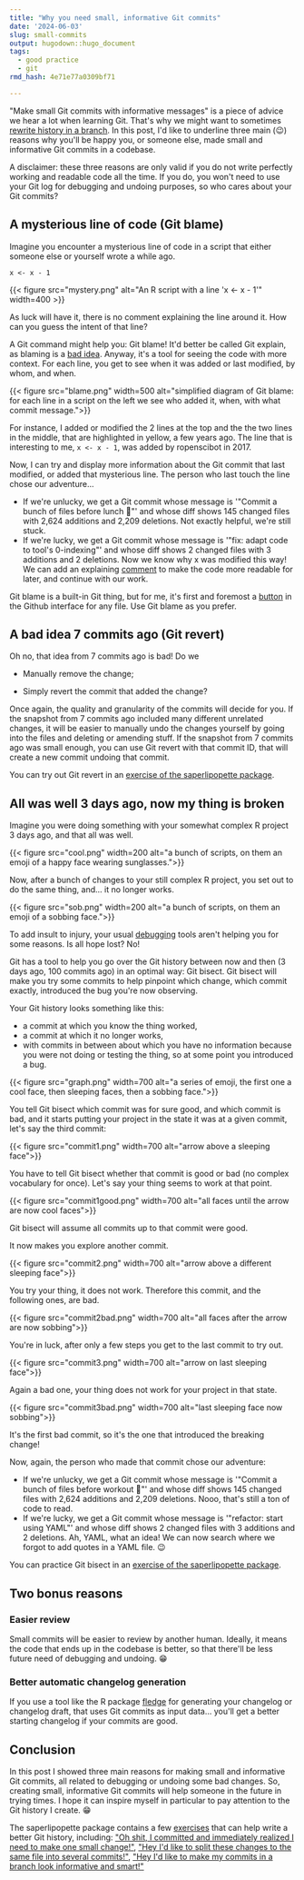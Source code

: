 ```yaml
---
title: "Why you need small, informative Git commits"
date: '2024-06-03'
slug: small-commits
output: hugodown::hugo_document
tags:
  - good practice
  - git
rmd_hash: 4e71e77a0309bf71

---
```


"Make small Git commits with informative messages" is a piece of advice we hear a lot when learning Git. That's why we might want to sometimes [rewrite history in a branch](/2023/12/07/two-phases-git-branches/). In this post, I'd like to underline three main (:wink:) reasons why you'll be happy you, or someone else, made small and informative Git commits in a codebase.

A disclaimer: these three reasons are only valid if you do not write perfectly working and readable code all the time. If you do, you won't need to use your Git log for debugging and undoing purposes, so who cares about your Git commits?

## A mysterious line of code (Git blame)

Imagine you encounter a mysterious line of code in a script that either someone else or yourself wrote a while ago.

<div class="highlight">

<pre class='chroma'><code class='language-r' data-lang='r'><span><span class='nv'>x</span> <span class='o'>&lt;-</span> <span class='nv'>x</span> <span class='o'>-</span> <span class='m'>1</span></span></code></pre>

</div>

{{< figure src="mystery.png" alt="An R script with a line 'x <- x - 1'" width=400 >}}

As luck will have it, there is no comment explaining the line around it. How can you guess the intent of that line?

A Git command might help you: Git blame! It'd better be called Git explain, as blaming is a [bad idea](https://www.heltweg.org/posts/who-wrote-this-shit/). Anyway, it's a tool for seeing the code with more context. For each line, you get to see when it was added or last modified, by whom, and when.

{{< figure src="blame.png" width=500 alt="simplified diagram of Git blame: for each line in a script on the left we see who added it, when, with what commit message.">}}

For instance, I added or modified the 2 lines at the top and the the two lines in the middle, that are highlighted in yellow, a few years ago. The line that is interesting to me, `x <- x - 1`, was added by ropenscibot in 2017.

Now, I can try and display more information about the Git commit that last modified, or added that mysterious line. The person who last touch the line chose our adventure...

-   If we're unlucky, we get a Git commit whose message is '"Commit a bunch of files before lunch :spaghetti:"' and whose diff shows 145 changed files with 2,624 additions and 2,209 deletions. Not exactly helpful, we're still stuck.
-   If we're lucky, we get a Git commit whose message is '"fix: adapt code to tool's 0-indexing"' and whose diff shows 2 changed files with 3 additions and 2 deletions. Now we know why x was modified this way! We can add an explaining [comment](https://blog.r-hub.io/2023/01/26/code-comments-self-explaining-code/) to make the code more readable for later, and continue with our work.

Git blame is a built-in Git thing, but for me, it's first and foremost a [button](https://docs.github.com/en/repositories/working-with-files/using-files/viewing-a-file#viewing-the-line-by-line-revision-history-for-a-file) in the Github interface for any file. Use Git blame as you prefer.

## A bad idea 7 commits ago (Git revert)

Oh no, that idea from 7 commits ago is bad! Do we

-   Manually remove the change;

-   Simply revert the commit that added the change?

Once again, the quality and granularity of the commits will decide for you. If the snapshot from 7 commits ago included many different unrelated changes, it will be easier to manually undo the changes yourself by going into the files and deleting or amending stuff. If the snapshot from 7 commits ago was small enough, you can use Git revert with that commit ID, that will create a new commit undoing that commit.

You can try out Git revert in an [exercise of the saperlipopette package](https://maelle.github.io/saperlipopette/reference/exo_revert_file.html).

## All was well 3 days ago, now my thing is broken

Imagine you were doing something with your somewhat complex R project 3 days ago, and that all was well.

{{< figure src="cool.png" width=200 alt="a bunch of scripts, on them an emoji of a happy face wearing sunglasses.">}}

Now, after a bunch of changes to your still complex R project, you set out to do the same thing, and... it no longer works.

{{< figure src="sob.png" width=200 alt="a bunch of scripts, on them an emoji of a sobbing face.">}}

To add insult to injury, your usual [debugging](https://www.pipinghotdata.com/talks/2022-11-11-debugging/) tools aren't helping you for some reasons. Is all hope lost? No!

Git has a tool to help you go over the Git history between now and then (3 days ago, 100 commits ago) in an optimal way: Git bisect. Git bisect will make you try some commits to help pinpoint which change, which commit exactly, introduced the bug you're now observing.

Your Git history looks something like this:

-   a commit at which you know the thing worked,
-   a commit at which it no longer works,
-   with commits in between about which you have no information because you were not doing or testing the thing, so at some point you introduced a bug.

{{< figure src="graph.png" width=700 alt="a series of emoji, the first one a cool face, then sleeping faces, then a sobbing face.">}}

You tell Git bisect which commit was for sure good, and which commit is bad, and it starts putting your project in the state it was at a given commit, let's say the third commit:

{{< figure src="commit1.png" width=700 alt="arrow above a sleeping face">}}

You have to tell Git bisect whether that commit is good or bad (no complex vocabulary for once). Let's say your thing seems to work at that point.

{{< figure src="commit1good.png" width=700 alt="all faces until the arrow are now cool faces">}}

Git bisect will assume all commits up to that commit were good.

It now makes you explore another commit.

{{< figure src="commit2.png" width=700 alt="arrow above a different sleeping face">}}

You try your thing, it does not work. Therefore this commit, and the following ones, are bad.

{{< figure src="commit2bad.png" width=700 alt="all faces after the arrow are now sobbing">}}

You're in luck, after only a few steps you get to the last commit to try out.

{{< figure src="commit3.png" width=700 alt="arrow on last sleeping face">}}

Again a bad one, your thing does not work for your project in that state.

{{< figure src="commit3bad.png" width=700 alt="last sleeping face now sobbing">}}

It's the first bad commit, so it's the one that introduced the breaking change!

Now, again, the person who made that commit chose our adventure:

-   If we're unlucky, we get a Git commit whose message is '"Commit a bunch of files before workout :muscle:"' and whose diff shows 145 changed files with 2,624 additions and 2,209 deletions. Nooo, that's still a ton of code to read.
-   If we're lucky, we get a Git commit whose message is '"refactor: start using YAML"' and whose diff shows 2 changed files with 3 additions and 2 deletions. Ah, YAML, what an idea! We can now search where we forgot to add quotes in a YAML file. :wink:

You can practice Git bisect in an [exercise of the saperlipopette package](https://maelle.github.io/saperlipopette/reference/exo_bisect.html).

## Two bonus reasons

### Easier review

Small commits will be easier to review by another human. Ideally, it means the code that ends up in the codebase is better, so that there'll be less future need of debugging and undoing. :grin:

### Better automatic changelog generation

If you use a tool like the R package [fledge](https://fledge.cynkra.com/dev/) for generating your changelog or changelog draft, that uses Git commits as input data... you'll get a better starting changelog if your commits are good.

## Conclusion

In this post I showed three main reasons for making small and informative Git commits, all related to debugging or undoing some bad changes. So, creating small, informative Git commits will help someone in the future in trying times. I hope it can inspire myself in particular to pay attention to the Git history I create. :grin:

The saperlipopette package contains a few [exercises](https://maelle.github.io/saperlipopette/reference/index.html) that can help write a better Git history, including: ["Oh shit, I committed and immediately realized I need to make one small change!"](https://maelle.github.io/saperlipopette/reference/exo_one_small_change.html), ["Hey I'd like to split these changes to the same file into several commits!"](https://maelle.github.io/saperlipopette/reference/exo_split_changes.html), ["Hey I'd like to make my commits in a branch look informative and smart!"](https://maelle.github.io/saperlipopette/reference/exo_rebase_i.html)

